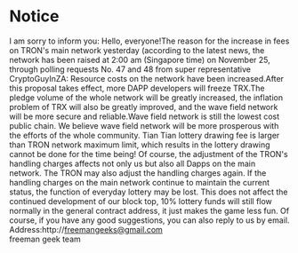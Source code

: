 # Notice
I am sorry to inform you: Hello, everyone!The reason for the increase in fees on TRON's main network yesterday (according to the latest news, the network has been raised at 2:00 am (Singapore time) on November 25, through polling requests No. 47 and 48 from super representative CryptoGuyInZA: Resource costs on the network have been increased.After this proposal takes effect, more DAPP developers will freeze TRX.The pledge volume of the whole network will be greatly increased, the inflation problem of TRX will also be greatly improved, and the wave field network will be more secure and reliable.Wave field network is still the lowest cost public chain. We believe wave field network will be more prosperous with the efforts of the whole community. Tian Tian lottery drawing fee is larger than TRON network maximum limit, which results in the lottery drawing cannot be done for the time being! Of course, the adjustment of the TRON's handling charges affects not only us but also all Dapps on the main network. The TRON may also adjust the handling charges again. If the handling charges on the main network continue to maintain the current status, the function of everyday lottery may be lost. This does not affect the continued development of our block top, 10% lottery funds will still flow normally in the general contract address, it just makes the game less fun. Of course, if you have any good suggestions, you can also reply to us by email. Address:http://freemangeeks@gmail.com                                                                              
freeman geek team
